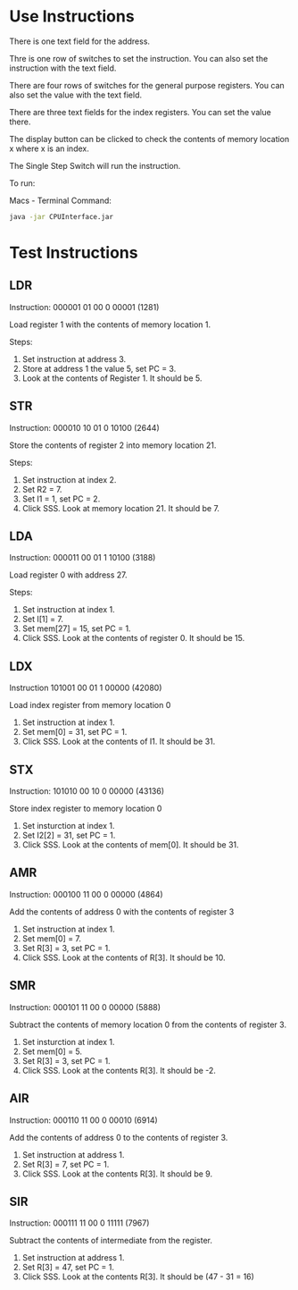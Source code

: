 # Use Instructions 

There is one text field for the address. 

Thre is one row of switches to set the instruction. You can also set the instruction with the text field. 

There are four rows of switches for the general purpose registers. You can also set the value with the text field. 

There are three text fields for the index registers. You can set the value there. 

The display button can be clicked to check the contents of memory location x where x is an index. 

The Single Step Switch will run the instruction. 

To run:

Macs - Terminal Command: 

```bash
java -jar CPUInterface.jar
```

# Test Instructions 

## LDR

Instruction: 000001 01 00 0 00001 (1281)

Load register 1 with the contents of memory location 1. 

Steps:

1. Set instruction at address 3. 
2. Store at address 1 the value 5, set PC = 3. 
3. Look at the contents of Register 1. It should be 5. 

## STR

Instruction: 000010 10 01 0 10100 (2644)

Store the contents of register 2 into memory location 21. 

Steps: 

1. Set instruction at index 2. 
2. Set R2 = 7.
3. Set I1 = 1, set PC = 2. 
4. Click SSS. Look at memory location 21. It should be 7. 

## LDA

Instruction: 000011 00 01 1 10100 (3188)

Load register 0 with address 27. 

Steps:

1. Set instruction at index 1. 
2. Set I[1] = 7.
3. Set mem[27] = 15, set PC = 1. 
4. Click SSS. Look at the contents of register 0. It should be 15. 

## LDX

Instruction 101001 00 01 1 00000 (42080)

Load index register from memory location 0

1. Set instruction at index 1. 
2. Set mem[0] = 31, set PC = 1. 
3. Click SSS. Look at the contents of I1. It should be 31. 

## STX

Instruction: 101010 00 10 0 00000 (43136)

Store index register to memory location 0

1. Set insturction at index 1. 
2. Set I2[2] = 31, set PC = 1. 
3. Click SSS. Look at the contents of mem[0]. It should be 31. 


## AMR

Instruction: 000100 11 00 0 00000 (4864)

Add the contents of address 0 with the contents of register 3

1. Set instruction at index 1.
2. Set mem[0] = 7. 
3. Set R[3] = 3, set PC = 1.
4. Click SSS. Look at the contents of R[3]. It should be 10. 

## SMR

Instruction: 000101 11 00 0 00000 (5888)

Subtract the contents of memory location 0 from the contents of register 3. 

1. Set insturction at index 1. 
2. Set mem[0] = 5. 
3. Set R[3] = 3, set PC = 1.
4. Click SSS. Look at the contents R[3]. It should be -2. 


## AIR

Instruction: 000110 11 00 0 00010 (6914)

Add the contents of address 0 to the contents of register 3. 

1. Set instruction at address 1. 
2. Set R[3] = 7, set PC = 1. 
3. Click SSS. Look at the contents R[3]. It should be 9. 


## SIR

Instruction: 000111 11 00 0 11111 (7967)

Subtract the contents of intermediate from the register.

1. Set instruction at address 1. 
2. Set R[3] = 47, set PC = 1. 
3. Click SSS. Look at the contents R[3]. It should be (47 - 31 = 16)